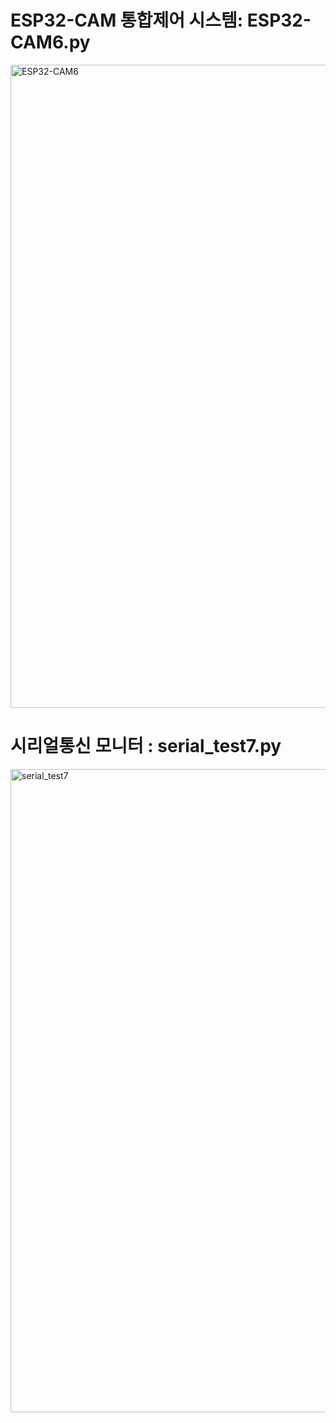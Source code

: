 # ESP32-CAM 통합제어 시스템:  ESP32-CAM6.py

<img width="1342" height="1029" alt="ESP32-CAM6" src="https://github.com/user-attachments/assets/27465e3b-fa41-4809-940a-f13d4f220b7b" />

# 시리얼통신 모니터 :  serial_test7.py

<img width="1342" height="1029" alt="serial_test7" src="https://github.com/user-attachments/assets/416b5116-d8c9-4662-815e-20fc302f5dbe" />

